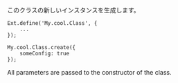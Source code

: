 このクラスの新しいインスタンスを生成します。

    Ext.define('My.cool.Class', {
        ...
    });
    
    My.cool.Class.create({
        someConfig: true
    });

All parameters are passed to the constructor of the class.
